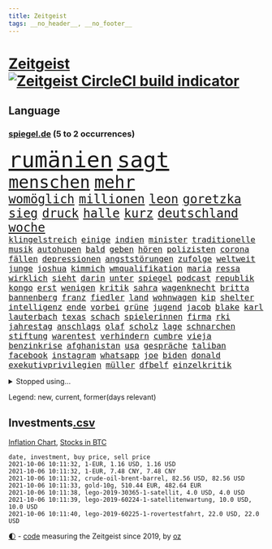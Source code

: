 ```yaml
---
title: Zeitgeist
tags: __no_header__, __no_footer__
---
```


# [Zeitgeist](https://oliz.io/zeitgeist/) [![Zeitgeist CircleCI build indicator](https://circleci.com/gh/ooz/zeitgeist.svg?style=shield)](https://circleci.com/gh/ooz/zeitgeist)

## Language

<h3><a href="https://www.spiegel.de" target="_blank">spiegel.de</a> (5 to 2 occurrences)</h3>
<p style="font-family:monospace">
<span style="font-size:32pt"><a href="news_links.html#rumänien" class="current">rumänien</a></span>
<span style="font-size:32pt"><a href="news_links.html#sagt" class="current">sagt</a></span>
<br>
<span style="font-size:25pt"><a href="news_links.html#menschen" class="current">menschen</a></span>
<span style="font-size:25pt"><a href="news_links.html#mehr" class="current">mehr</a></span>
<br>
<span style="font-size:18pt"><a href="news_links.html#womöglich" class="current">womöglich</a></span>
<span style="font-size:18pt"><a href="news_links.html#millionen" class="current">millionen</a></span>
<span style="font-size:18pt"><a href="news_links.html#leon" class="current">leon</a></span>
<span style="font-size:18pt"><a href="news_links.html#goretzka" class="current">goretzka</a></span>
<span style="font-size:18pt"><a href="news_links.html#sieg" class="current">sieg</a></span>
<span style="font-size:18pt"><a href="news_links.html#druck" class="current">druck</a></span>
<span style="font-size:18pt"><a href="news_links.html#halle" class="current">halle</a></span>
<span style="font-size:18pt"><a href="news_links.html#kurz" class="current">kurz</a></span>
<span style="font-size:18pt"><a href="news_links.html#deutschland" class="current">deutschland</a></span>
<span style="font-size:18pt"><a href="news_links.html#woche" class="current">woche</a></span>
<br>
<span style="font-size:12pt"><a href="news_links.html#klingelstreich" class="new">klingelstreich</a></span>
<span style="font-size:12pt"><a href="news_links.html#einige" class="current">einige</a></span>
<span style="font-size:12pt"><a href="news_links.html#indien" class="current">indien</a></span>
<span style="font-size:12pt"><a href="news_links.html#minister" class="current">minister</a></span>
<span style="font-size:12pt"><a href="news_links.html#traditionelle" class="current">traditionelle</a></span>
<span style="font-size:12pt"><a href="news_links.html#musik" class="current">musik</a></span>
<span style="font-size:12pt"><a href="news_links.html#autohupen" class="new">autohupen</a></span>
<span style="font-size:12pt"><a href="news_links.html#bald" class="current">bald</a></span>
<span style="font-size:12pt"><a href="news_links.html#geben" class="current">geben</a></span>
<span style="font-size:12pt"><a href="news_links.html#hören" class="current">hören</a></span>
<span style="font-size:12pt"><a href="news_links.html#polizisten" class="current">polizisten</a></span>
<span style="font-size:12pt"><a href="news_links.html#corona" class="current">corona</a></span>
<span style="font-size:12pt"><a href="news_links.html#fällen" class="current">fällen</a></span>
<span style="font-size:12pt"><a href="news_links.html#depressionen" class="current">depressionen</a></span>
<span style="font-size:12pt"><a href="news_links.html#angststörungen" class="new">angststörungen</a></span>
<span style="font-size:12pt"><a href="news_links.html#zufolge" class="current">zufolge</a></span>
<span style="font-size:12pt"><a href="news_links.html#weltweit" class="current">weltweit</a></span>
<span style="font-size:12pt"><a href="news_links.html#junge" class="current">junge</a></span>
<span style="font-size:12pt"><a href="news_links.html#joshua" class="current">joshua</a></span>
<span style="font-size:12pt"><a href="news_links.html#kimmich" class="current">kimmich</a></span>
<span style="font-size:12pt"><a href="news_links.html#wmqualifikation" class="current">wmqualifikation</a></span>
<span style="font-size:12pt"><a href="news_links.html#maria" class="current">maria</a></span>
<span style="font-size:12pt"><a href="news_links.html#ressa" class="new">ressa</a></span>
<span style="font-size:12pt"><a href="news_links.html#wirklich" class="current">wirklich</a></span>
<span style="font-size:12pt"><a href="news_links.html#sieht" class="current">sieht</a></span>
<span style="font-size:12pt"><a href="news_links.html#darin" class="current">darin</a></span>
<span style="font-size:12pt"><a href="news_links.html#unter" class="current">unter</a></span>
<span style="font-size:12pt"><a href="news_links.html#spiegel" class="current">spiegel</a></span>
<span style="font-size:12pt"><a href="news_links.html#podcast" class="current">podcast</a></span>
<span style="font-size:12pt"><a href="news_links.html#republik" class="current">republik</a></span>
<span style="font-size:12pt"><a href="news_links.html#kongo" class="current">kongo</a></span>
<span style="font-size:12pt"><a href="news_links.html#erst" class="current">erst</a></span>
<span style="font-size:12pt"><a href="news_links.html#wenigen" class="current">wenigen</a></span>
<span style="font-size:12pt"><a href="news_links.html#kritik" class="current">kritik</a></span>
<span style="font-size:12pt"><a href="news_links.html#sahra" class="current">sahra</a></span>
<span style="font-size:12pt"><a href="news_links.html#wagenknecht" class="current">wagenknecht</a></span>
<span style="font-size:12pt"><a href="news_links.html#britta" class="current">britta</a></span>
<span style="font-size:12pt"><a href="news_links.html#bannenberg" class="new">bannenberg</a></span>
<span style="font-size:12pt"><a href="news_links.html#franz" class="current">franz</a></span>
<span style="font-size:12pt"><a href="news_links.html#fiedler" class="new">fiedler</a></span>
<span style="font-size:12pt"><a href="news_links.html#land" class="current">land</a></span>
<span style="font-size:12pt"><a href="news_links.html#wohnwagen" class="current">wohnwagen</a></span>
<span style="font-size:12pt"><a href="news_links.html#kip" class="new">kip</a></span>
<span style="font-size:12pt"><a href="news_links.html#shelter" class="new">shelter</a></span>
<span style="font-size:12pt"><a href="news_links.html#intelligenz" class="current">intelligenz</a></span>
<span style="font-size:12pt"><a href="news_links.html#ende" class="current">ende</a></span>
<span style="font-size:12pt"><a href="news_links.html#vorbei" class="current">vorbei</a></span>
<span style="font-size:12pt"><a href="news_links.html#grüne" class="current">grüne</a></span>
<span style="font-size:12pt"><a href="news_links.html#jugend" class="current">jugend</a></span>
<span style="font-size:12pt"><a href="news_links.html#jacob" class="current">jacob</a></span>
<span style="font-size:12pt"><a href="news_links.html#blake" class="new">blake</a></span>
<span style="font-size:12pt"><a href="news_links.html#karl" class="current">karl</a></span>
<span style="font-size:12pt"><a href="news_links.html#lauterbach" class="current">lauterbach</a></span>
<span style="font-size:12pt"><a href="news_links.html#texas" class="current">texas</a></span>
<span style="font-size:12pt"><a href="news_links.html#schach" class="current">schach</a></span>
<span style="font-size:12pt"><a href="news_links.html#spielerinnen" class="new">spielerinnen</a></span>
<span style="font-size:12pt"><a href="news_links.html#firma" class="current">firma</a></span>
<span style="font-size:12pt"><a href="news_links.html#rki" class="current">rki</a></span>
<span style="font-size:12pt"><a href="news_links.html#jahrestag" class="current">jahrestag</a></span>
<span style="font-size:12pt"><a href="news_links.html#anschlags" class="current">anschlags</a></span>
<span style="font-size:12pt"><a href="news_links.html#olaf" class="current">olaf</a></span>
<span style="font-size:12pt"><a href="news_links.html#scholz" class="current">scholz</a></span>
<span style="font-size:12pt"><a href="news_links.html#lage" class="current">lage</a></span>
<span style="font-size:12pt"><a href="news_links.html#schnarchen" class="new">schnarchen</a></span>
<span style="font-size:12pt"><a href="news_links.html#stiftung" class="current">stiftung</a></span>
<span style="font-size:12pt"><a href="news_links.html#warentest" class="current">warentest</a></span>
<span style="font-size:12pt"><a href="news_links.html#verhindern" class="current">verhindern</a></span>
<span style="font-size:12pt"><a href="news_links.html#cumbre" class="current">cumbre</a></span>
<span style="font-size:12pt"><a href="news_links.html#vieja" class="current">vieja</a></span>
<span style="font-size:12pt"><a href="news_links.html#benzinkrise" class="new">benzinkrise</a></span>
<span style="font-size:12pt"><a href="news_links.html#afghanistan" class="current">afghanistan</a></span>
<span style="font-size:12pt"><a href="news_links.html#usa" class="current">usa</a></span>
<span style="font-size:12pt"><a href="news_links.html#gespräche" class="current">gespräche</a></span>
<span style="font-size:12pt"><a href="news_links.html#taliban" class="current">taliban</a></span>
<span style="font-size:12pt"><a href="news_links.html#facebook" class="current">facebook</a></span>
<span style="font-size:12pt"><a href="news_links.html#instagram" class="current">instagram</a></span>
<span style="font-size:12pt"><a href="news_links.html#whatsapp" class="current">whatsapp</a></span>
<span style="font-size:12pt"><a href="news_links.html#joe" class="current">joe</a></span>
<span style="font-size:12pt"><a href="news_links.html#biden" class="current">biden</a></span>
<span style="font-size:12pt"><a href="news_links.html#donald" class="current">donald</a></span>
<span style="font-size:12pt"><a href="news_links.html#exekutivprivilegien" class="new">exekutivprivilegien</a></span>
<span style="font-size:12pt"><a href="news_links.html#müller" class="current">müller</a></span>
<span style="font-size:12pt"><a href="news_links.html#dfbelf" class="current">dfbelf</a></span>
<span style="font-size:12pt"><a href="news_links.html#einzelkritik" class="new">einzelkritik</a></span>
</p>
<details>
<summary>Stopped using...</summary>
<p class="former" style="font-size:12pt">
flaschen(352) infizierte(352) urlauber(352) verstorbenen(352) gelernt(351) hotspots(351) ifoinstitut(351) kita(351) konflikt(351) rest(351) vereinten(351) abgesagt(350) coronawarnapp(350) extreme(350) gefangen(350) lustig(350) position(350) studentin(350) unentschieden(350) website(350) ausbreitung(349) coronawelle(349) entlassung(349) leeren(349) lohnt(349) ruhen(349) talent(349) usbürger(349) zunehmende(349) äußerungen(349) 2018(348) abenteuer(348) armenien(348) bmw(348) boeing(348) geboren(348) kino(348) putsch(348) quartal(348) regisseur(348) richterin(348) räumen(348) suspendiert(348) trennte(348) andrea(347) autor(347) besetzt(347) esken(347) höheren(347) innenstadt(347) jüngste(347) main(347) reiche(347) saskia(347) spanier(347) telekom(347) untersuchungen(347) verwirrung(347) verzögert(347) virologe(347) weise(347) weiten(347) wirtschaftsminister(347) wütet(347) überlebenden(347) achtelfinale(346) gesorgt(346) hinweisen(346) informieren(346) niederländische(346) schlechter(346) seltenen(346) trainieren(346) verdachts(346) versteckt(346) 400(345) aufmerksamkeit(345) ausnahmezustand(345) bildungsministerin(345) branchen(345) erlassen(345) ersatz(345) geglückt(345) korrigiert(345) locker(345) rettungskräfte(345) russell(345) uiguren(345) usschauspieler(345) verschieben(345) angesteckt(344) beteiligten(344) echte(344) gebraucht(344) kapitän(344) kämpfe(344) radikal(344) raten(344) runter(344) san(344) sogenannte(344) sportdirektor(344) tötung(344) vermuten(344) vertrauen(344) vorantreiben(344) vorstellung(344) badenwürttembergs(343) handball(343) hunderten(343) kriminelle(343) nutzten(343) offensive(343) rock(343) schülern(343) seitdem(343) stuttgarter(343) unrecht(343) update(343) 71(342) benennt(342) bitcoin(342) diskutieren(342) qualifikation(342) reduziert(342) restaurant(342) senken(342) symbol(342) vergangene(342) wirecardskandal(342) basketball(341) betrugs(341) charlie(341) coronahilfen(341) elektrische(341) erlitten(341) gefechte(341) halben(341) kampagne(341) kindesmissbrauch(341) pferd(341) regen(341) stil(341) verhängen(341) verlust(341) zerstörung(341) zuhause(341) anlagen(340) appell(340) bundesstaat(340) erkrankt(340) glimpflich(340) on(340) schwierigkeiten(340) verlauf(340) veränderte(340) wirtschaftsministerium(340) anlass(339) atem(339) bahnhof(339) beliebter(339) freilassung(339) gehalten(339) hans(339) mitternacht(339) nutzt(339) schadet(339) verbreitung(339) viertelfinale(339) arbeitslosigkeit(338) computer(338) diego(338) durchgesetzt(338) entsetzt(338) entsprechend(338) erhielt(338) grün(338) nahen(338) patrick(338) schulze(338) stürmer(338) wirken(338) ärgert(338) aufnahme(337) ausgeschieden(337) auskunft(337) bill(337) eindämmen(337) entsprechende(337) erkrankung(337) kürzlich(337) neuwagen(337) quote(337) scheidende(337) stanley(337) swetlana(337) claudia(336) durchsuchungen(336) fahrrad(336) gespalten(336) hochzeit(336) ii(336) tichanowskaja(336) 45(335) armenische(335) aufgegeben(335) bildungsforscher(335) erkenntnisse(335) mutmaßlichem(335) risiken(335) schuss(335) verbessern(335) übernahme(335) feuerwehrleute(334) genauso(334) indem(334) kinos(334) schlicht(334) unwetter(334) arabische(333) geflogen(333) indonesien(333) kluge(333) kollege(333) model(333) treten(333) usdollar(333) verfolgt(333) zeichen(333) eigentümer(332) einheitliche(332) einnahmen(332) lieferten(332) verschwörung(332) verwandelt(332) vorsprung(332) 81(331) begriff(331) brauche(331) coronapolitik(331) feiertagen(331) rechtsaußen(331) verabreicht(331) ecken(330) erregt(330) geschäftsführer(330) kanzlerkandidatur(330) leipzigs(330) vorgaben(330) zurückgegangen(330) artikel(329) drastischen(329) duisburg(329) toter(329) dir(328) erfüllt(328) müsste(328) weltrekord(328) ökonomen(328) drahtzieher(327) ereignisse(327) mama(327) prince(327) stieß(327) coronazeit(326) marco(326) robin(326) arztpraxen(325) kontaktbeschränkungen(325) liefen(325) monats(325) verklagen(325) zukünftig(325) alba(324) angekündigten(324) autobranche(324) brandstiftung(324) bushido(324) gelingen(324) hadert(324) inhalte(324) königin(324) rasen(324) steffen(324) bestand(323) bürgerkrieg(323) fehlten(323) ute(323) abgewiesen(322) leider(322) varianten(322) abkehr(321) angehen(321) händler(321) vermissen(321) kassel(320) schlugen(320) verkehr(320) entscheidet(319) schneider(319) spaltet(319) umgebung(319) verheerend(319) anlauf(318) ausrüstung(318) bundes(318) produziert(318) abgerissen(317) antrag(317) bruce(317) gefühl(317) nasa(317) niederländischen(317) riesig(317) erstattet(316) retter(316) terrorismus(316) zugenommen(316) boomen(315) schulschließungen(315) trauert(315) verbrennungsmotor(315) vergangen(315) erstickt(314) krebs(314) rettung(314) rot(314) betrogen(313) handy(312) justizministerin(311) arbeitslose(309) haustür(309) herausforderung(309) weitermachen(309) flughafens(308) halbiert(308) schock(308) aktivist(307) gesundheitliche(305) mischung(305) beschlagnahmten(304) kleinkind(304) königshaus(304) go(303) geschah(302) jill(302) reifen(302) annäherung(301) statue(301) strategisch(301) coronajahr(300) emotionale(300) fördern(300) entspannt(299) premiers(299) präsidentschaft(299) dieb(298) günther(298) nächstes(298) voraussichtlich(298) drückt(297) grüner(296) susanne(295) mietendeckel(293) vorlegen(293) abschluss(292) gesichter(292) existenz(291) versicherer(291) betrieben(290) engen(289) ertrank(289) fremden(288) 56(287) bist(287) transparenz(286) psychischen(285) rache(285) daheim(284) erleichtern(284) schwimmen(283) möglichkeit(282) vereins(282) stabil(281) titelkampf(281) versammelt(281) bunt(280) erzieher(280) unfällen(280) heimatstadt(279) knüpft(278) aufstehen(276) dreyer(276) formen(276) malu(276) 34jährige(274) badenwürttembergischen(273) bundeskabinett(272) flogen(272) solches(272) hassan(271) bewusstsein(269) berühmtes(268) genaue(268) impfdosis(267) abhilfe(266) bronze(266) würdigt(266) vorbehalte(263) naomi(262) malaysia(261) trocken(261) louis(257) fisch(256) variante(256) umbau(252) riskanten(251) denkmal(248) außergewöhnlich(247) perseverance(247) burg(245) jener(245) blitz(243) medizinischen(241) polizeibeamte(241) 95(240) haut(237) öffnet(235) entsprechenden(232) blaue(231) coronaimpfkampagne(231) hennigwellsow(231) flächendeckend(230) nachbarland(230) schuljahr(229) pablo(227) afrikanische(225) gewisse(225) lenkt(225) fahrten(224) vormarsch(224) ausstellung(223) härtesten(223) angemessene(221) oscar(220) motiven(219) militärputsch(217) etappe(214) neuss(212) datenschützer(211) verlusten(211) autobahnen(210) indiens(209) 53jähriger(207) direkten(207) carlos(206) zusammenbruch(206) herausfordern(205) verteuert(204) schätzungen(203) 29jähriger(202) konkreten(202) unzureichend(201) großbrand(200) hilferuf(200) echter(198) geschlossenen(198) marsrover(198) stefanos(197) tsitsipas(197) gegnerin(196) kanye(196) abbruch(195) tvstar(195) linkenchefin(194) holten(193) teenagerin(193) großmeister(190) inzidenzen(190) verlaufen(190) unverständnis(188) usbehörde(188) lockte(185) ölkonzern(183) abgewehrt(182) gekippt(181) lahm(181) einfangen(180) lucaapp(180) erteilte(178) schenkt(178) vergiftete(177) dementieren(175) lacht(175) affen(173) arbeitszeit(173) baku(172) lobbycontrol(172) bundestrainers(170) fahrlässig(170) leichtathleten(169) paralympics(168) vettel(168) bosch(167) zahlungsmittel(167) drüber(166) koepfer(166) missglückten(166) weckte(165) asyl(164) kürzester(164) passende(164) beleidigte(163) rauf(163) wunde(163) kanadischen(162) ken(162) celsius(160) redbullpilot(160) satellitenbilder(160) spannende(158) kühl(157) spürt(157) ostbeauftragter(156) wanderwitz(156) 350(155) erdoğans(155) landesverband(155) standorten(155) westlichen(155) cloud(153) packenden(153) tabu(153) aufreger(151) abzuwenden(150) heldin(150) pomp(150) umständen(150) überholmanöver(149) dörfern(148) statistik(148) umwelthilfe(148) abbas(147) kabel(147) konkurrent(146) nordamerika(145) spekulation(145) traumatischen(145) knappe(144) nötigen(144) eingedämmt(143) petersburg(143) regierungstruppen(143) sankt(143) untergang(143) verstappens(143) ähnlichen(143) vergewaltiger(142) jüngst(141) pflegen(141) label(140) grünenkanzlerkandidatin(139) hochrangige(138) protestaktionen(138) schwimmerin(138) bereite(137) entweder(137) neukölln(137) sozialleistungen(137) gegensatz(135) mikrochips(135) 1946(134) 2045(134) halbzeit(134) bafög(133) güterzug(133) zweijähriges(133) jahrelanger(132) todesfall(132) empathie(131) potsdamer(131) beworfen(129) genesene(129) ausgelassen(128) einzelfall(128) produkt(128) beispiellose(125) lediglich(125) umgekommen(125) ungerecht(125) wartete(125) gefechten(124) arbeitsmarkt(123) bretagne(123) hiphop(123) konflikten(123) vorreiter(122) chronologie(121) skateboarden(121) ökosystem(121) 41jährige(120) lahmzulegen(120) schönheit(120) schwule(118) felix(116) sahen(116) einsätze(115) herzog(114) heizkosten(113) schnäppchen(113) tank(113) überzahl(113) kulturtipps(112) stärkeren(112) ticket(112) boy(111) eingestürzt(111) karim(111) gewerkschafter(110) gewitter(109) stärkere(109) jüdisches(108) riesiger(108) zugeschlagen(108) auszuschließen(107) erweitern(107) jamie(107) beschränkt(106) brett(106) elektro(106) erzielen(106) verendeten(106) vermieten(106) familienministerium(105) gesprungen(105) solar(105) wessen(105) wmführung(105) balkan(104) geflüchteter(104) osaka(104) vertrauter(104) 1998(103) mangelhafter(103) überfielen(103) 220(102) revolutionieren(102) kerber(101) lokal(101) usstreitkräfte(101) konzepte(100) teuerung(100) klaut(99) kulturelle(99) machtdemonstration(99) materialmangel(99) shell(99) wettbewerbshüter(99) zerstörungen(99) arrangieren(98) getreten(98) lara(98) otte(98) perry(98) rohstoffe(98) steuervergehen(98) angelique(97) ausreise(97) kolumbien(97) lahmlegen(97) streiken(97) warb(97) arena(96) außergewöhnliches(96) menschenrechtsaktivistin(96) sechzigerjahre(96) fünfjähriger(95) kopfschmerzen(95) lee(95) stehe(95) längerer(94) pandemien(94) unterschreibt(94) trailer(93) ölteppich(93) alliierten(92) ernstfall(92) rechtsradikalen(92) verkraften(92) verspätet(91) weltbevölkerung(91) bronzemedaille(90) ignorierte(90) may(90) schuster(90) untereinander(90) anzahl(89) bucht(89) gosens(89) steueroasen(89) abgeordnetengesetz(88) einfallstor(88) hunderttausenden(88) peters(88) rohrbach(88) tool(88) veränderung(88) zerstörte(88) 350000(87) alzheimer(87) beispiele(87) ewigkeit(87) huthirebellen(87) kohlschreiber(87) hessische(86) kleinbus(86) krankheiten(86) schlächter(86) 28jähriger(85) ardern(85) handlanger(85) mach(85) naht(85) plage(85) prophezeit(85) stabilisieren(85) übergewicht(85) dänischer(84) großstädter(84) halbleitermangel(84) pendler(84) ramos(84) rängen(84) strikt(84) ungeklärten(84) zitierte(84) besseres(83) brandanschläge(83) briefwechsel(83) dauerhafte(83) ertrinkt(83) fluchen(83) regierungsbündnis(83) systeme(83) unterdrücken(83) ansprechen(82) deutschebanktochter(82) gerüchten(82) unverändert(82) ronja(81) überwindung(81) überzogene(81) altenberger(80) aufgegangen(80) dokumentierte(80) erdgeschoss(80) forderungskatalog(80) pizza(80) begannen(79) bolsonaros(79) kalifornischen(79) machtlos(79) verbünden(79) 88(78) aktienfonds(78) angesehen(78) autobahnbrücke(78) bedfordstrohm(78) ebrahim(78) ekdratsvorsitzende(78) fahrerwertung(78) hebel(78) logo(78) raisi(78) tendenz(78) ungeklärter(78) abwechslung(77) atomgespräche(77) denis(77) emirate(77) hedgefonds(77) schulstrategie(77) wale(77) abgerufen(76) datenschützern(76) kratzt(76) ladenöffnungen(76) religion(76) usmarine(76) verbrannte(76) betreuer(75) bruchteil(75) hindukusch(75) kilogramm(75) maskengeschäfte(75) meryl(75) streep(75) grieche(74) hymne(74) sommerpause(74) 500000(73) autoren(73) eingezogen(73) abgeordneter(72) befristungen(72) haie(72) riskante(72) trubel(72) umweltverbände(72) besorgniserregend(71) niedrigzinspolitik(71) rechenzentren(71) verbesserungen(71) verlagern(71) versteck(71) wohnungsbrand(71) anonymer(70) blei(70) dfbnationalspieler(70) drogenbanden(70) ivan(70) oranje(70) sklaverei(70) thw(70) tierleid(70) umweltgründen(70) verteidigungsministeriums(70) vormundschaft(70) gerichtlich(69) montreal(69) pandabären(69) tragisches(69) gefährdeten(68) gegenwart(68) geurteilt(68) tatsachen(68) verbesserung(68) fachleuten(67) nachbarin(67) schildern(67) spielerin(67) stockt(67) willkür(67) existiert(66) mob(66) monarchie(66) stränden(66) überflutete(66) frauenhasser(65) jamal(65) musiala(65) polo(65) primož(65) roglič(65) straßenrand(65) chefs(64) dauerte(64) ergriff(64) kleinkinder(64) sechsjährige(64) blasio(63) linkenfraktionschef(63) sciencefiction(63) wüten(63) bezweifelt(62) ed(62) euroraum(62) malta(62) nevada(62) untersagen(62) vorfreude(62) überfüllt(62) entlastungen(61) lukaku(61) olympiateilnahme(61) primoz(61) roglic(61) romelu(61) swing(61) symptomen(61) vorkrisenniveau(61) wetterkatastrophen(61) abgebaut(60) akku(60) elften(60) ridle(60) spende(60) südstaatenfeldherr(60) südstaatengenerals(60) vereinigte(60) vermeintlicher(60) absurden(59) auslöste(59) coco(59) dominieren(59) doppelerfolg(59) ebbe(59) frühes(59) gauff(59) militärmaschine(59) rumäniens(59) sortiert(59) versehen(59) fläche(58) got(58) ashleigh(57) australierin(57) barty(57) berechnen(57) frauenrechtlerinnen(57) holocaustüberlebende(57) sichtbar(57) weltranglistenerste(57) belastend(56) evakuierung(56) fühlte(56) gemeinwohl(56) gleitet(56) hassverbrechen(56) kolumbianischen(56) oberbürgermeisterin(56) scannen(56) bliebe(55) etappen(55) fachen(55) funktionär(55) grömitz(55) leblos(55) schweinswal(55) standesgemäß(55) ubahnstationen(55) bedeutenden(54) charlottesville(54) gebauten(54) impfraten(54) justizreform(54) vorgeschlagen(54) blind(53) lebten(53) meiste(53) resolution(53) statements(53) zynische(53) hochwasser(52) seltsam(52) träumten(52) verstörenden(52) aufwendig(51) erfolglos(51) mdr(51) niederländischer(51) spike(51) whistleblower(51) zugesprochen(51) erzieherinnen(50) gesund(50) nso(50) nützt(50) pegasus(50) schutt(50) unbestimmte(50) winterspiele(50) überholte(50) dienstagmorgen(49) formel1pressestimmen(49) getroffenen(49) ioc(49) maps(49) prominent(49) sigrid(49) sturzbäche(49) fluten(48) marken(48) schleusen(48) staatliches(48) unionsparteien(48) y(48) bergner(47) erkennbar(47) ettlingen(47) geschlossene(47) handgreiflich(47) hoteleinsturz(47) medaillen(47) rap(47) unsichtbar(47) vorausgesagt(47) zweifacher(47) beliebte(46) eindhoven(46) elektroautohersteller(46) götze(46) schmerzmittel(46) anschlagsserie(45) erftstadt(45) halbleiter(45) laufe(45) mads(45) ostseebad(45) transferticker(45) überwachungssoftware(45) ahr(44) flutgebieten(44) freundeskreis(44) lasso(44) mobiles(44) must(44) paralympicssieger(44) rehm(44) rennstrecke(44) ted(44) wahlkampfs(44) wechselte(44) afghanischer(43) córdoba(43) holiday(43) labore(43) liebeserklärung(43) nachhaltiger(43) paulo(43) são(43) with(43) aufzeichnung(42) ethnischen(42) installiert(42) abfall(41) delegation(41) erftstadtblessem(41) landeskriminalamt(41) olympisch(41) versäumt(41) badenbaden(40) happier(40) impfstatus(40) konzertfilm(40) norddeutschland(40) qualifiziert(40) sichtlich(40) than(40) triathlon(40) dune(39) kanutin(39) krisenmanagement(39) sinzig(39) steinen(39) umkämpften(39) zuwendung(39) aktionskünstler(38) bestimmtes(38) dirigentin(38) erfassung(38) inferno(38) leistungen(38) todesangst(38) weltstars(38) industriebetriebe(37) landrat(37) norweger(37) verbänden(37) verhassten(37) wiege(37) abzugeben(36) aufsteigen(36) fußgänger(36) führer(36) gesellschaftlicher(36) kostenloser(36) moster(36) südfrankreich(36) athletin(35) donda(35) kais(35) kosmonauten(35) kärnten(35) stromschlag(35) tunesier(35) wiedereröffnet(35) connor(34) demokratiebewegung(34) marathon(34) schinden(34) besatzung(33) feuerwehrleuten(33) funktion(33) jäh(33) längste(33) zivilschutzminister(33) aufträge(32) gaal(32) lynchmord(32) querdenkerdemo(32) recklinghausen(32) drauf(31) neffe(31) pföhler(31) schleu(31) stonehenge(31) weitspringer(31) überträgt(31) alpaka(30) anhaltenden(30) billigen(30) cdulandrat(30) ertranken(30) geronimo(30) linksextremistin(30) münzen(30) querdenkerdemonstration(30) rindertuberkulose(30) vergisst(30) we(30) wolfratshausen(30) abflug(29) brasília(29) materialengpässen(29) pandazwillinge(29) schrank(29) whatsappnachrichten(29) 1961(28) ansage(28) fatale(28) härteste(28) moratorium(28) querdenkerprotesten(28) saudiarabischen(28) uniform(28) zutiefst(28) bahnstreik(27) binden(27) erging(27) feinstaub(27) fucking(27) gärtnern(27) kirchenoberhaupt(27) rover(27) sonntagsfrage(27) trio(27) vergiftung(27) verließen(27) vorwurfs(27) windstrom(27) wochenenden(27) zivile(27) aufforderung(26) cunha(26) gerissen(26) shady(26) vermietet(26) verwüstete(26) öffentlicher(26) arbeitsalltag(25) experimente(25) fiskus(25) ghani(25) konstruktion(25) lokführerstreiks(25) paket(25) 70jährige(24) ashraf(24) ausscheiden(24) elena(24) häfen(24) klassenquarantäne(24) leidwesen(24) standorte(24) strafrechtliche(24) tierheime(24) usfirma(24) watch(24) einspruch(23) geringsten(23) verbrachte(23) bezug(22) gewohnt(22) groko(22) privathaushalten(22) toilettenpause(22) bekomme(21) fiasko(21) grace(21) hubschrauberabsturz(21) lernte(21) nordseeküste(21) rügen(21) 190(20) fußballbundes(20) klärt(20) midyatli(20) stagniert(20) surfen(20) tierwelt(20) ausbildungsverträge(19) banksykunstwerk(19) einschlug(19) fußballtrainer(19) supercup(19) wahlkampfauftritt(19) warteschleife(19) werken(19) greifswald(18) uskardinal(18) verletzungsbedingt(18) evakuierte(17) freundinnen(17) haltern(17) muhammad(17) paralympischen(17) ramstein(17) stone(17) vuelta(17) druckt(16) erfahrener(16) exminister(16) grünenfraktionschefin(16) knast(16) kritischen(16) randerscheinung(16) windschutzscheibe(16) angerufen(15) award(15) barents(15) regalen(15) tierische(15) verbauen(15) verfallen(15) agiert(14) elvis(14) events(14) hochfahren(14) hurrikan(14) pflanze(14) uneingeschränkt(14) zentralasien(14) dreijährige(13) ernüchterung(13) johann(13) klopp(13) treu(13) alpine(12) flugzeugträgers(12) gene(12) jerome(12) länderspiele(12) neuesten(12) beschimpfen(11) cduwirtschaftsrat(11) d'or(11) fünfmal(11) klärung(11) langsame(11) talibanführer(11) verordnung(11)
</p>
</details>
<p>Legend: <span class="new">new</span>, <span class="current">current</span>, <span class="former">former(days relevant)</span></p>

## Investments[.csv](investments.csv)

[Inflation Chart](https://inflationchart.com),
[Stocks in BTC](https://stonksinbtc.xyz/)

```
date, investment, buy price, sell price
2021-10-06 10:11:32, 1-EUR, 1.16 USD, 1.16 USD
2021-10-06 10:11:32, 1-EUR, 7.48 CNY, 7.48 CNY
2021-10-06 10:11:32, crude-oil-brent-barrel, 82.56 USD, 82.56 USD
2021-10-06 10:11:33, gold-10g, 510.44 EUR, 482.64 EUR
2021-10-06 10:11:38, lego-2019-30365-1-satellit, 4.0 USD, 4.0 USD
2021-10-06 10:11:39, lego-2019-60224-1-satellitenwartung, 10.0 USD, 10.0 USD
2021-10-06 10:11:40, lego-2019-60225-1-rovertestfahrt, 22.0 USD, 22.0 USD
```

<footer>
<a href="javascript:toggleTheme()" class="nav">🌓</a>
- <a href="https://github.com/ooz/zeitgeist">code</a> measuring the Zeitgeist since 2019, by <a href="https://oliz.io">oz</a>
</footer>
